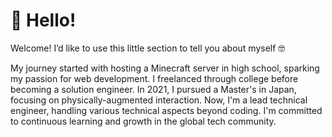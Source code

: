 # 👋 Hello!

Welcome! I’d like to use this little section to tell you about myself 🤓

My journey started with hosting a Minecraft server in high school, sparking my passion for web development. I freelanced through college before becoming a solution engineer. In 2021, I pursued a Master's in Japan, focusing on physically-augmented interaction. Now, I'm a lead technical engineer, handling various technical aspects beyond coding. I'm committed to continuous learning and growth in the global tech community.